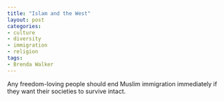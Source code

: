```yaml
---
title: "Islam and the West"
layout: post
categories:
- culture
- diversity
- immigration
- religion
tags:
- Brenda Walker
---
```


Any freedom-loving people should end Muslim immigration immediately if they want their societies to survive intact.